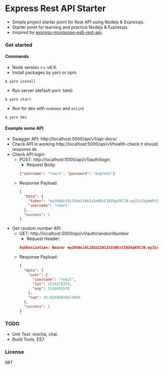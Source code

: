 # Express Rest API Starter
- Simple project starter point for Rest API using Nodejs & Expressjs.
- Starter point for learning and practice Nodejs & Expressjs.
- Inspired by [express-mongoose-es6-rest-api](https://github.com/KunalKapadia/express-mongoose-es6-rest-api).

### Get started

#### Commands
- Node version >= v6.9.
- Install packages by yarn or npm.
```shell
$ yarn install 
```
- Run server (default port: `5000`)
```shell
$ yarn start 
```
- Run for dev with `nodemon` and `eslint`
```shell
$ yarn dev 
```

#### Example some API
- Swagger API: http://localhost:5000/api/v1/api-docs/
- Check API is working http://localhost:5000/api/v1/health-check it should response `OK`.
- Check API login:
  - POST: http://localhost:5000/api/v1/auth/login
    - Request Body: 
    ```json
    {"username": "react", "password": "express"}
    ```
  - Response Payload:
    ```json
    {
      "data": {
        "token": "eyJhbGciOiJIUzI1NiIsInR5cCI6IkpXVCJ9.eyJ1c2VybmFtZSI6InJlYWN0IiwiaWF0IjoxNTI0NDc4MzcwLCJleHAiOjE1MjQ0ODU1NzB9.Me7AuPzf7NDzmtw9aCdfW8VBpbgiddBYlXFGYMIlvQw",
        "username": "react"
      },
      "success": 1
    }
    ```
- Get random number API:
  - GET: http://localhost:5000/api/v1/auth/randomNumber
    - Request Header: 
    ```json
    Authorization: Bearer eyJhbGciOiJIUzI1NiIsInR5cCI6IkpXVCJ9.eyJ1c2VybmFtZSI6InJlYWN0IiwiaWF0IjoxNTE4MjU3OTMwfQ.8FfXLMr-j3Is8SVBAs9Xt1SN5-8J110fI0zZ8pG7sXs
    ```
  - Response Payload:
    ```json
    {
      "data": {
        "user": {
          "username": "react",
          "iat": 1524478370,
          "exp": 1524485570
        },
        "num": 26.62498848615844
      },
      "success": 1
    }
    ```

### TODO
- Unit Test: mocha, chai.
- Build Tools, ES7.

### License
MIT
